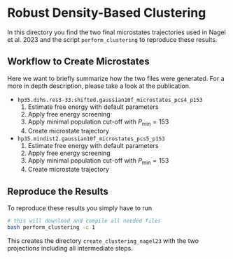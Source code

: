 # Robust Density-Based Clustering

In this directory you find the two final microstates trajectories used in Nagel et al. 2023 and the script `perform_clustering` to reproduce these results.

## Workflow to Create Microstates
Here we want to briefly summarize how the two files were generated. For a more in depth description, please take a look at the publication.
- `hp35.dihs.res3-33.shifted.gaussian10f_microstates_pcs4_p153`
    1. Estimate free energy with default parameters
    1. Apply free energy screening
    1. Apply minimal population cut-off with $P_\text{min}=153$
    1. Create microstate trajectory
- `hp35.mindist2.gaussian10f_microstates_pcs5_p153`
    1. Estimate free energy with default parameters
    1. Apply free energy screening
    1. Apply minimal population cut-off with $P_\text{min}=153$
    1. Create microstate trajectory

## Reproduce the Results
To reproduce these results you simply have to run
```bash
# this will download and compile all needed files
bash perform_clustering -c 1
```
This creates the directory `create_clustering_nagel23` with the two projections including all intermediate steps.
